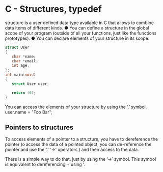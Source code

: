 # C - Structures, typedef
 structure is a user defined data type available in C that allows to combine data items of different kinds.
 ● You can define a structure in the global scope of your program (outside of all your functions, just like the functions prototypes).
 ● You can declare elements of your structure in its scope.
 ```c
 struct User
{
	char *name;
	char *email;
	int age;
};
int main(void)
{
	struct User user;

	return (0);
}
```
You can access the elements of your structure by using the ‘.’ symbol.
	user.name = "Foo Bar";
## Pointers to structures
To access elements of a pointer to a structure, you have to dereference the pointer (o access the data of a pointed object, you can de-reference the pointer and use the '.' '->' operators.) and then access to the data.

There is a simple way to do that, just by using the ‘->’ symbol. This symbol is equivalent to dereferencing + using ‘.
